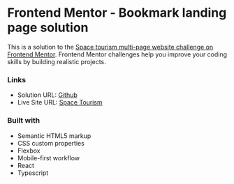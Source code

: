 # Frontend Mentor - Bookmark landing page solution

This is a solution to the [Space tourism multi-page website challenge on Frontend Mentor](https://www.frontendmentor.io/challenges/space-tourism-multipage-website-gRWj1URZ3). Frontend Mentor challenges help you improve your coding skills by building realistic projects.

### Links

- Solution URL: [Github](https://github.com/AndreiLhu/Space-Tourism-Webiste)
- Live Site URL: [Space Tourism](https://space-tourism-webiste-etwftukhq-andreilhu.vercel.app/)

### Built with

- Semantic HTML5 markup
- CSS custom properties
- Flexbox
- Mobile-first workflow
- React
- Typescript
